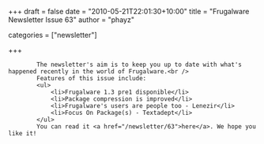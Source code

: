 
+++
draft = false
date = "2010-05-21T22:01:30+10:00"
title = "Frugalware Newsletter Issue 63"
author = "phayz"

categories = ["newsletter"]

+++

            The newsletter's aim is to keep you up to date with what's happened recently in the world of Frugalware.<br />
            Features of this issue include:
            <ul>
                <li>Frugalware 1.3 pre1 disponible</li>
                <li>Package compression is improved</li>
                <li>Frugalware's users are people too - Lenezir</li>
                <li>Focus On Package(s) - Textadept</li>
            </ul>
            You can read it <a href="/newsletter/63">here</a>. We hope you like it!
            
        